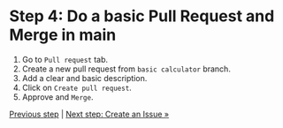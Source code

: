 # Step 4: Do a basic Pull Request and Merge in main

1. Go to `Pull request` tab.
2. Create a new pull request from `basic calculator` branch.
3. Add a clear and basic description.
4. Click on `Create pull request`.
5. Approve and `Merge`.

[Previous step](https://github.com/gangya/mathematicsCF/blob/main/03-create-branch-calculator.md)  | [Next step: Create an Issue »]()
